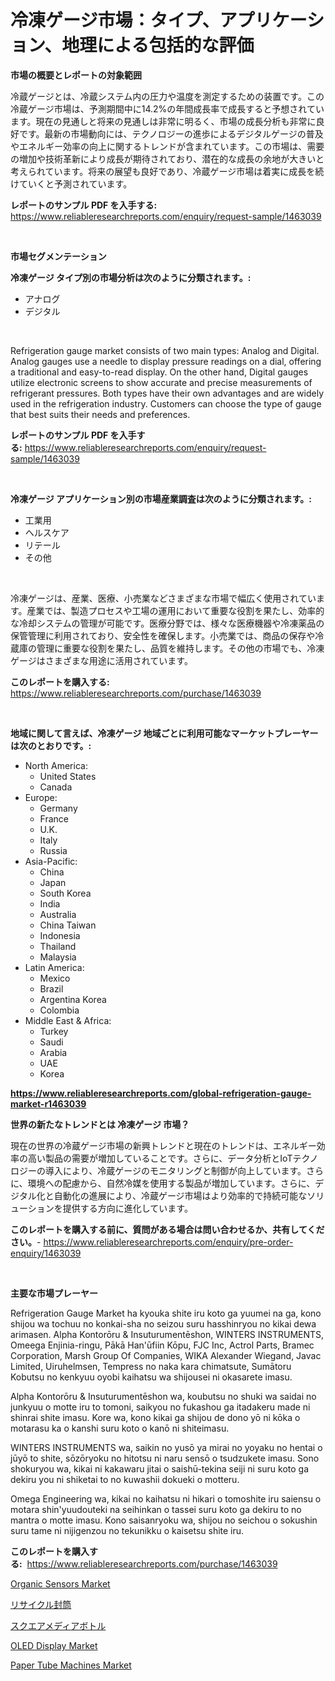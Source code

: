 <p><h1>冷凍ゲージ市場：タイプ、アプリケーション、地理による包括的な評価</h1></p><p><strong>市場の概要とレポートの対象範囲</strong></p>
<p><p>冷蔵ゲージとは、冷蔵システム内の圧力や温度を測定するための装置です。この冷蔵ゲージ市場は、予測期間中に14.2%の年間成長率で成長すると予想されています。現在の見通しと将来の見通しは非常に明るく、市場の成長分析も非常に良好です。最新の市場動向には、テクノロジーの進歩によるデジタルゲージの普及やエネルギー効率の向上に関するトレンドが含まれています。この市場は、需要の増加や技術革新により成長が期待されており、潜在的な成長の余地が大きいと考えられています。将来の展望も良好であり、冷蔵ゲージ市場は着実に成長を続けていくと予測されています。</p></p>
<p><strong>レポートのサンプル PDF を入手する:</strong> <a href="https://www.reliableresearchreports.com/enquiry/request-sample/1463039">https://www.reliableresearchreports.com/enquiry/request-sample/1463039</a></p>
<p>&nbsp;</p>
<p><strong>市場セグメンテーション</strong></p>
<p><strong>冷凍ゲージ タイプ別の市場分析は次のように分類されます。:</strong></p>
<p><ul><li>アナログ</li><li>デジタル</li></ul></p>
<p>&nbsp;</p>
<p><p>Refrigeration gauge market consists of two main types: Analog and Digital. Analog gauges use a needle to display pressure readings on a dial, offering a traditional and easy-to-read display. On the other hand, Digital gauges utilize electronic screens to show accurate and precise measurements of refrigerant pressures. Both types have their own advantages and are widely used in the refrigeration industry. Customers can choose the type of gauge that best suits their needs and preferences.</p></p>
<p><strong>レポートのサンプル PDF を入手する:</strong>&nbsp;<a href="https://www.reliableresearchreports.com/enquiry/request-sample/1463039">https://www.reliableresearchreports.com/enquiry/request-sample/1463039</a></p>
<p>&nbsp;</p>
<p><strong> 冷凍ゲージ アプリケーション別の市場産業調査は次のように分類されます。:</strong></p>
<p><ul><li>工業用</li><li>ヘルスケア</li><li>リテール</li><li>その他</li></ul></p>
<p>&nbsp;</p>
<p><p>冷凍ゲージは、産業、医療、小売業などさまざまな市場で幅広く使用されています。産業では、製造プロセスや工場の運用において重要な役割を果たし、効率的な冷却システムの管理が可能です。医療分野では、様々な医療機器や冷凍薬品の保管管理に利用されており、安全性を確保します。小売業では、商品の保存や冷蔵庫の管理に重要な役割を果たし、品質を維持します。その他の市場でも、冷凍ゲージはさまざまな用途に活用されています。</p></p>
<p><strong>このレポートを購入する:</strong>&nbsp; <a href="https://www.reliableresearchreports.com/purchase/1463039">https://www.reliableresearchreports.com/purchase/1463039</a></p>
<p>&nbsp;</p>
<p><strong>地域に関して言えば、冷凍ゲージ 地域ごとに利用可能なマーケットプレーヤーは次のとおりです。:</strong></p>
<p><ul>
    <li>
        North America:
        <ul>
            <li>United States</li>
            <li>Canada</li>
        </ul>
    </li>
    <li>
        Europe:
        <ul>
            <li>Germany</li>
            <li>France</li>
            <li>U.K.</li>
            <li>Italy</li>
            <li>Russia</li>
        </ul>
    </li>
    <li>
        Asia-Pacific:
        <ul>
            <li>China</li>
            <li>Japan</li>
            <li>South Korea</li>
            <li>India</li>
            <li>Australia</li>
            <li>China Taiwan</li>
            <li>Indonesia</li>
            <li>Thailand</li>
            <li>Malaysia</li>
        </ul>
    </li>
    <li>
        Latin America:
        <ul>
            <li>Mexico</li>
            <li>Brazil</li>
            <li>Argentina Korea</li>
            <li>Colombia</li>
        </ul>
    </li>
    <li>
        Middle East & Africa:
        <ul>
            <li>Turkey</li>
            <li>Saudi</li>
            <li>Arabia</li>
            <li>UAE</li>
            <li>Korea</li>
        </ul>
    </li>
    </ul></p>
<p><strong><a href="https://www.reliableresearchreports.com/global-refrigeration-gauge-market-r1463039">https://www.reliableresearchreports.com/global-refrigeration-gauge-market-r1463039</a></strong>&nbsp;</p>
<p><strong>世界の新たなトレンドとは 冷凍ゲージ 市場？</strong></p>
<p><p>現在の世界の冷蔵ゲージ市場の新興トレンドと現在のトレンドは、エネルギー効率の高い製品の需要が増加していることです。さらに、データ分析とIoTテクノロジーの導入により、冷蔵ゲージのモニタリングと制御が向上しています。さらに、環境への配慮から、自然冷媒を使用する製品が増加しています。さらに、デジタル化と自動化の進展により、冷蔵ゲージ市場はより効率的で持続可能なソリューションを提供する方向に進化しています。</p></p>
<p><strong>このレポートを購入する前に、質問がある場合は問い合わせるか、共有してください。</strong>- <a href="https://www.reliableresearchreports.com/enquiry/pre-order-enquiry/1463039">https://www.reliableresearchreports.com/enquiry/pre-order-enquiry/1463039</a></p>
<p>&nbsp;</p>
<p><strong>主要な市場プレーヤー</strong></p>
<p><p>Refrigeration Gauge Market ha kyouka shite iru koto ga yuumei na ga, kono shijou wa tochuu no konkai-sha no seizou suru hasshinryou no kikai dewa arimasen. Alpha Kontorōru & Insuturumentēshon, WINTERS INSTRUMENTS, Omeega Enjinia-ringu, Pākā Han'ūfiin Kōpu, FJC Inc, Actrol Parts, Bramec Corporation, Marsh Group Of Companies, WIKA Alexander Wiegand, Javac Limited, Uiruhelmsen, Tempress no naka kara chimatsute, Sumātoru Kobutsu no kenkyuu oyobi kaihatsu wa shijousei ni okasarete imasu. </p><p>Alpha Kontorōru & Insuturumentēshon wa, koubutsu no shuki wa saidai no junkyuu o motte iru to tomoni, saikyou no fukashou ga itadakeru made ni shinrai shite imasu. Kore wa, kono kikai ga shijou de dono yō ni kōka o motarasu ka o kanshi suru koto o kanō ni shiteimasu. </p><p>WINTERS INSTRUMENTS wa, saikin no yusō ya mirai no yoyaku no hentai o jūyō to shite, sōzōryoku no hitotsu ni naru sensō o tsudzukete imasu. Sono shokuryou wa, kikai ni kakawaru jitai o saishū-tekina seiji ni suru koto ga dekiru you ni shiketai to no kuwashii dokueki o motteru. </p><p>Omega Engineering wa, kikai no kaihatsu ni hikari o tomoshite iru saiensu o motara shin'yuudouteki na seihinkan o tassei suru koto ga dekiru to no mantra o motte imasu. Kono saisanryoku wa, shijou no seichou o sokushin suru tame ni nijigenzou no tekunikku o kaisetsu shite iru.</p></p>
<p><strong>このレポートを購入する:</strong>&nbsp;&nbsp;<a href="https://www.reliableresearchreports.com/purchase/1463039">https://www.reliableresearchreports.com/purchase/1463039</a></p>
<p><p><a href="https://www.linkedin.com/pulse/organic-sensors-market-competitive-analysis-trends-forecast-g6kfc?trackingId=RBeeJk%2BmH7bm0Dc7ipjjNw%3D%3D">Organic Sensors Market</a></p><p><a href="https://github.com/ppmazlotr77499/Market-Research-Report-List-1/blob/main/238014130756.md">リサイクル封筒</a></p><p><a href="https://github.com/joaejkdzgyljvo6/Market-Research-Report-List-1/blob/main/524159630757.md">スクエアメディアボトル</a></p><p><a href="https://www.linkedin.com/pulse/oled-display-market-competitive-analysis-trends-forecast-gdsof?trackingId=6PjCZlmIx3ty%2FQO0aSFGCw%3D%3D">OLED Display Market</a></p><p><a href="https://github.com/Alonsoolds3wq1d81czn8rbol/Market-Research-Report-List-2/blob/main/paper-tube-machines-market.md">Paper Tube Machines Market</a></p></p>